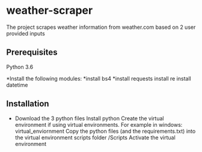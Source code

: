 # weather-scraper
The project scrapes weather information from weather.com based on 2 user provided inputs

## Prerequisites
Python 3.6

*Install the following modules:
*install bs4
*install requests
install re
install datetime

## Installation
 - Download the 3 python files
Install python
Create the virtual environment if using virtual environments. For example in windows: virtual_enviornment
Copy the python files (and the requirements.txt) into the virtual environment scripts folder /Scripts
Activate the virtual environment 


